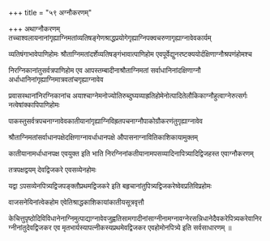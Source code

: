 +++
title = "५९ अग्नौकरणम्"

+++
अथाग्नौकरणम् तच्चाश्वलायनानांगृह्याग्निमतांव्यतिषङ्गेणश्राद्धप्रयोगेगृह्याग्निपक्वचरुणागृह्याग्नावेवकार्यम्

व्यतिषंगाभावेपाणिहोमः श्रौताग्निमतांदर्शेव्यतिषङ्गंभावात्पाणिहोम एवपूर्वेद्युनरष्टक्ययोर्दक्षिणाग्नौश्रपणंहोमश्च

निरग्निकानांतुसर्वत्रपाणिहोम एव आपस्तम्बादीनाश्रौताग्निमतां सर्वाधानिनांदक्षिणाग्नौ अर्धाधानिनांगृह्याग्निमात्रवतांचगृह्याग्नावेव

प्रवासस्थानांनिरग्निकानांच अयाश्चाग्नेमनोज्योतिरुब्दुघ्यव्याह्रतिहोमेनोत्पादितेलौकिकाग्नौहुत्वाग्नेरुत्सर्गः नत्वेषांक्कापिपाणिहोमः

पाकस्तुसर्वत्रपचनाग्नावेवकातीयानांगृह्याग्निविह्रतपचनाग्नौपाकोग्रौकरणंतुगृह्याग्नावेव

श्रौताग्निमतांसर्वाधानपक्षेदक्षिणाग्नावर्धाधानपक्षे औपासनाग्नावितिकाशिकायामुक्तम्

कातीयानामर्धाधानपक्ष एवयुक्त इति भाति निरग्निनांकतीयानामपसव्यादिनापित्र्यादिद्विजहस्त एवाग्नौकरणम्

तत्रपक्षद्वयम् देवद्विजकरे एवसव्येनहोमः

यद्वा ऽपसव्येनपित्र्यद्विजपङ्क्तौप्रथमद्विजकरे इति बहृचानांतुपित्र्यद्विजकरेष्वेवप्रतिविप्रहोमः

वाजसनेयिनांत्वेकहोम एवेतिश्राद्धकाशिकायांकातीयसूत्रवृत्तौ

केचित्तुपृष्ठोदिविविधानेनाग्निमुत्पाद्याग्नावेवजुह्वतिसामगादीनांसाग्नीनामग्नावग्नेरसन्निधानेदैवकरेपित्र्यकरेवानिरग्नीनांतुदेवद्विजकर एव
मृतभार्यस्यापत्नीकस्यप्रथमेवद्विजकर एवहोमोनपित्र्ये इति सर्वसाधारणम् ॥
